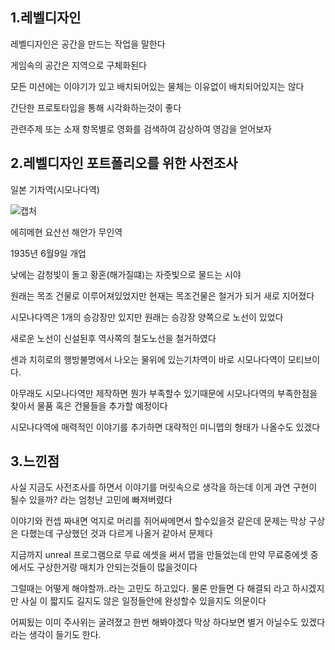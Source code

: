 ## 1.레벨디자인
레벨디자인은 공간을 만드는 작업을 말한다

게임속의 공간은 지역으로 구체화된다

모든 미션에는 이야기가 있고 배치되어있는 물체는 이유없이 배치되어있지는 않다

간단한 프로토타입을 통해 시각화하는것이 좋다 

관련주제 또는 소재 항목별로 영화를 검색하여 감상하여 영감을 얻어보자



## 2.레벨디자인 포트폴리오를 위한 사전조사

일본 기차역(시모나다역)

![캡처](https://github.com/kdw1234/TIL/assets/57427834/9559bf7d-7c35-44a6-b63d-3bf36d2918f1)

에히메현 요산선 해안가 무인역

1935년 6월9일 개업 

낮에는 감청빛이 돌고 황혼(해가질떄)는 자줏빛으로 물드는 시야

원래는 목조 건물로 이루어져있었지만 현재는 목조건물은 철거가 되거 새로 지어졌다

시모나다역은 1개의 승강장만 있지만 원래는 승강장 양쪽으로 노선이 있었다

새로운 노선이 신설된후 역사쪽의 철도노선을 철거하였다 

센과 치히로의 행방불명에서 나오는 물위에 있는기차역이 바로 시모나다역이 모티브이다.

아무래도 시모나다역만 제작하면 뭔가 부족할수 있기때문에  시모나다역의 부족한점을 찾아서 물품 혹은 건물들을 추가할 예정이다 

시모나다역에 매력적인 이야기를 추가하면 대략적인 미니맵의 형태가 나올수도 있겠다

## 3.느낀점

사실 지금도 사전조사를 하면서 이야기를 머릿속으로 생각을 하는데 이게 과연 구현이 될수 있을까? 라는 엄청난 고민에 빠져버렸다 

이야기와 컨셉 짜내면 억지로 머리를 쥐어싸메면서 할수있을것 같은데 문제는 막상 구상은 다했는데 구상했던 것과 다르게 나올거 같아서 문제다

지금까지 unreal 프로그램으로 무료 에셋을 써서 맵을 만들었는데 만약 무료중에셋 중에서도 구상한거랑 매치가 안되는것들이 많을것이다 

그럴때는 어떻게 해야할까..라는 고민도 하고있다. 물론 만들면 다 해결되 라고 하시겠지만 사실 이 짧지도 길지도 않은 일정들안에 완성할수 있을지도 의문이다

어찌됬는 이미 주사위는 굴려졌고 한번 해봐야겠다 막상 하다보면 별거 아닐수도 있겠다 라는 생각이 들기도 한다.
